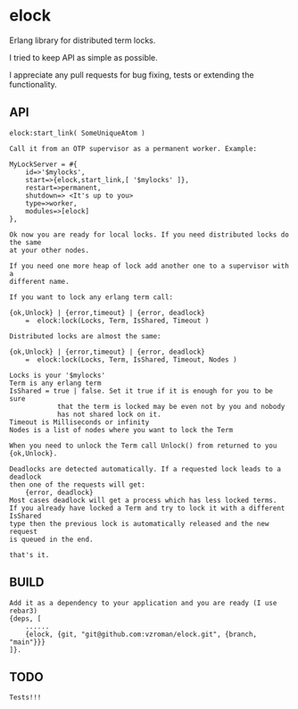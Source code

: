 # elock
Erlang library for distributed term locks.

I tried to keep API as simple as possible.

I appreciate any pull requests for bug fixing, tests or extending the functionality.

API
-----

    elock:start_link( SomeUniqueAtom )
    
    Call it from an OTP supervisor as a permanent worker. Example:
    
    MyLockServer = #{
        id=>'$mylocks',
        start=>{elock,start_link,[ '$mylocks' ]},
        restart=>permanent,
        shutdown=> <It's up to you>
        type=>worker,
        modules=>[elock]
    },
    
    Ok now you are ready for local locks. If you need distributed locks do the same
    at your other nodes.
    
    If you need one more heap of lock add another one to a supervisor with a 
    different name. 
    
    If you want to lock any erlang term call:
    
    {ok,Unlock} | {error,timeout} | {error, deadlock} 
        =  elock:lock(Locks, Term, IsShared, Timeout )

    Distributed locks are almost the same:

    {ok,Unlock} | {error,timeout} | {error, deadlock} 
        =  elock:lock(Locks, Term, IsShared, Timeout, Nodes )

    Locks is your '$mylocks'
    Term is any erlang term
    IsShared = true | false. Set it true if it is enough for you to be sure 
                that the term is locked may be even not by you and nobody 
                has not shared lock on it.
    Timeout is Milliseconds or infinity
    Nodes is a list of nodes where you want to lock the Term

    When you need to unlock the Term call Unlock() from returned to you {ok,Unlock}.

    Deadlocks are detected automatically. If a requested lock leads to a deadlock 
    then one of the requests will get:
        {error, deadlock}
    Most cases deadlock will get a process which has less locked terms.
    If you already have locked a Term and try to lock it with a different IsShared
    type then the previous lock is automatically released and the new request
    is queued in the end.

    that's it.
    
    
    
BUILD
-----
    Add it as a dependency to your application and you are ready (I use rebar3)
    {deps, [
        ......
        {elock, {git, "git@github.com:vzroman/elock.git", {branch, "main"}}}
    ]}.

TODO
-----
    Tests!!!
    